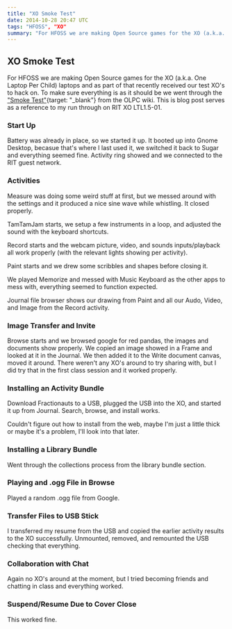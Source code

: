 ```yaml
---
title: "XO Smoke Test"
date: 2014-10-28 20:47 UTC
tags: "HFOSS", "XO"
summary: "For HFOSS we are making Open Source games for the XO (a.k.a. One Laptop Per Child) laptops and as part of that recently received our test XO's to hack on. To make sure everything is as it should be we went through the Smoke Test from the OLPC wiki. This is blog post serves as a reference to my run through on RIT XO LTL1.5-01."
---
```


## XO Smoke Test

For HFOSS we are making Open Source games for the XO (a.k.a. One Laptop Per Child) laptops and as part of that recently received our test XO's to hack on. To make sure everything is as it should be we went through the ["Smoke Test"](http://wiki.laptop.org/go/Smoke_test/10.1.x/1_hour_smoke_test){target: "_blank"} from the OLPC wiki. This is blog post serves as a reference to my run through on RIT XO LTL1.5-01.

### Start Up

Battery was already in place, so we started it up. It booted up into Gnome Desktop, becasue that's where I last used it, we switched it back to Sugar and everything seemed fine. Activity ring showed and we connected to the RIT guest network.

### Activities

Measure was doing some weird stuff at first, but we messed around with the settings and it produced a nice sine wave while whistling. It closed properly.

TamTamJam starts, we setup a few instruments in a loop, and adjusted the sound with the keyboard shortcuts.

Record starts and the webcam picture, video, and sounds inputs/playback all work properly (with the relevant lights showing per activity).

Paint starts and we drew some scribbles and shapes before closing it.

We played Memorize and messed with Music Keyboard as the other apps to mess with, everything seemed to function expected.

Journal file browser shows our drawing from Paint and all our Audo, Video, and Image from the Record activity.

### Image Transfer and Invite

Browse starts and we browsed google for red pandas, the images and documents show properly. We copied an image showed in a Frame and looked at it in the Journal. We then added it to the Write document canvas, moved it around. There weren't any XO's around to try sharing with, but I did try that in the first class session and it worked properly.

### Installing an Activity Bundle

Download Fractionauts to a USB, plugged the USB into the XO, and started it up from Journal. Search, browse, and install works.

Couldn't figure out how to install from the web, maybe I'm just a little thick or maybe it's a problem, I'll look into that later.

### Installing a Library Bundle

Went through the collections process from the library bundle section.

### Playing and .ogg File in Browse

Played a random .ogg file from Google.

### Transfer Files to USB Stick

I transferred my resume from the USB and copied the earlier activity results to the XO successfully. Unmounted, removed, and remounted the USB checking that everything.

### Collaboration with Chat

Again no XO's around at the moment, but I tried becoming friends and chatting in class and everything worked.

### Suspend/Resume Due to Cover Close

This worked fine.
